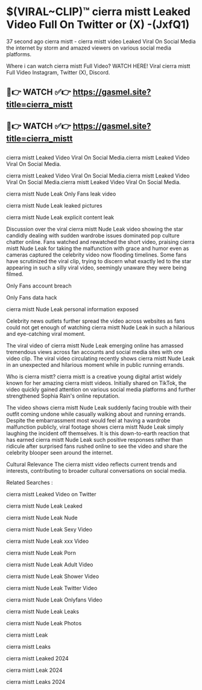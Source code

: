 # $(VIRAL~CLIP)™ cierra mistt Leaked Video Full On Twitter or (X) -(JxfQ1)
37 second ago cierra mistt - cierra mistt video Leaked Viral On Social Media the internet by storm and amazed viewers on various social media platforms.

Where i can watch cierra mistt Full Video? WATCH HERE! Viral cierra mistt Full Video Instagram, Twitter (X), Discord.

## 🔴👉 WATCH ✅👉 https://gasmel.site?title=cierra_mistt
## 🔴👉 WATCH ✅👉 https://gasmel.site?title=cierra_mistt
##
cierra mistt Leaked Video Viral On Social Media.cierra mistt Leaked Video Viral On Social Media.

cierra mistt Leaked Video Viral On Social Media.cierra mistt Leaked Video Viral On Social Media.cierra mistt Leaked Video Viral On Social Media.

cierra mistt Nude Leak Only Fans leak video

cierra mistt Nude Leak leaked pictures

cierra mistt Nude Leak explicit content leak

Discussion over the viral cierra mistt Nude Leak video showing the star candidly dealing with sudden wardrobe issues dominated pop culture chatter online. Fans watched and rewatched the short video, praising cierra mistt Nude Leak for taking the malfunction with grace and humor even as cameras captured the celebrity video now flooding timelines. Some fans have scrutinized the viral clip, trying to discern what exactly led to the star appearing in such a silly viral video, seemingly unaware they were being filmed.


Only Fans account breach

Only Fans data hack

cierra mistt Nude Leak personal information exposed

Celebrity news outlets further spread the video across websites as fans could not get enough of watching cierra mistt Nude Leak in such a hilarious and eye-catching viral moment.


The viral video of cierra mistt Nude Leak emerging online has amassed tremendous views across fan accounts and social media sites with one video clip. The viral video circulating recently shows cierra mistt Nude Leak in an unexpected and hilarious moment while in public running errands.


Who is cierra mistt? cierra mistt is a creative young digital artist widely known for her amazing cierra mistt videos. Initially shared on TikTok, the video quickly gained attention on various social media platforms and further strengthened Sophia Rain's online reputation.

The video shows cierra mistt Nude Leak suddenly facing trouble with their outfit coming undone while casually walking about and running errands. Despite the embarrassment most would feel at having a wardrobe malfunction publicly, viral footage shows cierra mistt Nude Leak simply laughing the incident off themselves. It is this down-to-earth reaction that has earned cierra mistt Nude Leak such positive responses rather than ridicule after surprised fans rushed online to see the video and share the celebrity blooper seen around the internet.

Cultural Relevance The cierra mistt video reflects current trends and interests, contributing to broader cultural conversations on social media.

Related Searches :

cierra mistt Leaked Video on Twitter

cierra mistt Nude Leak Leaked

cierra mistt Nude Leak Nude

cierra mistt Nude Leak Sexy Video

cierra mistt Nude Leak xxx Video

cierra mistt Nude Leak Porn

cierra mistt Nude Leak Adult Video

cierra mistt Nude Leak Shower Video

cierra mistt Nude Leak Twitter Video

cierra mistt Nude Leak Onlyfans Video

cierra mistt Nude Leak Leaks

cierra mistt Nude Leak Photos

cierra mistt Leak

cierra mistt Leaks

cierra mistt Leaked 2024

cierra mistt Leak 2024

cierra mistt Leaks 2024
